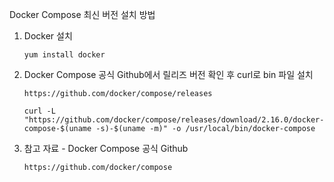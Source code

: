 Docker Compose 최신 버전 설치 방법

1. Docker 설치

    ```
    yum install docker
    ```

2. Docker Compose 공식 Github에서 릴리즈 버전 확인 후 curl로 bin 파일 설치

    ```
    https://github.com/docker/compose/releases

    curl -L "https://github.com/docker/compose/releases/download/2.16.0/docker-compose-$(uname -s)-$(uname -m)" -o /usr/local/bin/docker-compose
    ```

3. 참고 자료 - Docker Compose 공식 Github

    ```
    https://github.com/docker/compose
    ```